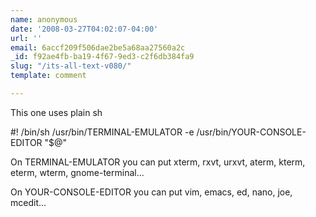 ```yaml
---
name: anonymous
date: '2008-03-27T04:02:07-04:00'
url: ''
email: 6accf209f506dae2be5a68aa27560a2c
_id: f92ae4fb-ba19-4f67-9ed3-c2f6db384fa9
slug: "/its-all-text-v080/"
template: comment

---
```


This one uses plain sh

#! /bin/sh
/usr/bin/TERMINAL-EMULATOR -e /usr/bin/YOUR-CONSOLE-EDITOR "$@"


On TERMINAL-EMULATOR you can put xterm, rxvt, urxvt, aterm, kterm, eterm, wterm, gnome-terminal...

On YOUR-CONSOLE-EDITOR you can put vim, emacs, ed, nano, joe, mcedit...
